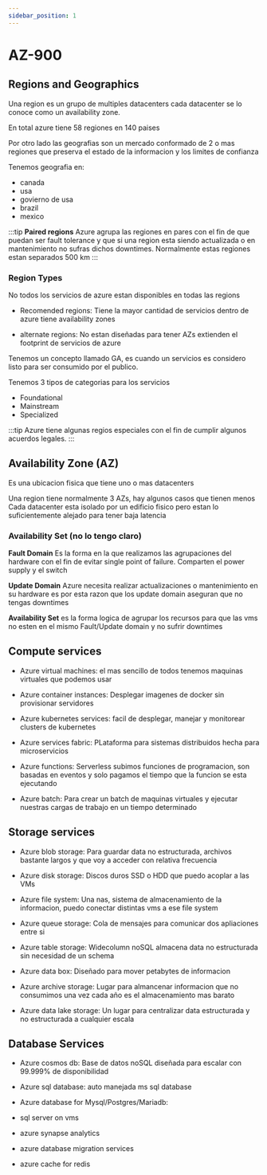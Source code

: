 ```yaml
---
sidebar_position: 1
---
```


# AZ-900

## Regions and Geographics

Una region es un grupo de multiples datacenters cada datacenter se lo conoce como 
un availability zone. 

En total azure tiene 58 regiones en 140 paises

Por otro lado las geografias son un mercado conformado de 2 o mas regiones 
que preserva el estado de la informacion y los limites de confianza

Tenemos geografia en:
- canada
- usa 
- govierno de usa 
- brazil 
- mexico

:::tip
**Paired regions**
Azure agrupa las regiones en pares con el fin de que puedan ser fault tolerance
y que si una region esta siendo actualizada o en mantenimiento no sufras dichos 
downtimes. Normalmente estas regiones estan separados 500 km
:::

### Region Types 
No todos los servicios de azure estan disponibles en todas las regions 

- Recomended regions: Tiene la mayor cantidad de servicios dentro de azure tiene 
availability zones

- alternate regions: No estan diseñadas para tener AZs extienden el footprint de servicios de 
azure

Tenemos un concepto llamado GA, es cuando un servicios es considero listo para ser 
consumido por el publico.

Tenemos 3 tipos de categorias para los servicios
- Foundational
- Mainstream
- Specialized

:::tip
Azure tiene algunas regios especiales con el fin de cumplir algunos acuerdos 
legales.
:::

## Availability Zone (AZ)
Es una ubicacion fisica que tiene uno o mas datacenters

Una region tiene normalmente 3 AZs, hay algunos casos que tienen menos 
Cada datacenter esta isolado por un edificio fisico pero estan lo suficientemente 
alejado para tener baja latencia

### Availability Set (no lo tengo claro)

**Fault Domain**
Es la forma en la que realizamos las agrupaciones del hardware con el fin de evitar 
single point of failure. Comparten el power supply y el switch

**Update Domain**
Azure necesita realizar actualizaciones o mantenimiento en su hardware es por esta razon 
que los update domain aseguran que no tengas downtimes

**Availability Set**
es la forma logica de agrupar los recursos para que las vms no esten en el mismo Fault/Update 
domain y no sufrir downtimes

## Compute services

- Azure virtual machines: el mas sencillo de todos tenemos maquinas virtuales que podemos usar

- Azure container instances: Desplegar imagenes de docker sin provisionar servidores

- Azure kubernetes services: facil de desplegar, manejar y monitorear clusters de kubernetes

- Azure services fabric: PLataforma para sistemas distribuidos hecha para microservicios 

- Azure functions: Serverless subimos funciones de programacion, son basadas en eventos y solo pagamos el tiempo 
que la funcion se esta ejecutando

- Azure batch: Para crear un batch de maquinas virtuales y ejecutar nuestras cargas de trabajo en un tiempo 
determinado

## Storage services 

- Azure blob storage: Para guardar data no estructurada, archivos bastante largos y que voy a acceder con relativa 
frecuencia 

- Azure disk storage: Discos duros SSD o HDD que puedo acoplar a las VMs 

- Azure file system: Una nas, sistema de almacenamiento de la informacion, puedo conectar distintas vms a ese file system

- Azure queue storage: Cola de mensajes para comunicar dos apliaciones entre si

- Azure table storage: Widecolumn noSQL almacena data no estructurada sin necesidad de un schema

- Azure data box: Diseñado para mover petabytes de informacion

- Azure archive storage: Lugar para almancenar informacion que no consumimos una vez cada año es el almacenamiento 
mas barato 

- Azure data lake storage: Un lugar para centralizar data estructurada y no estructurada a cualquier escala

## Database Services

- Azure cosmos db: Base de datos noSQL diseñada para escalar con 99.999% de disponibilidad

- Azure sql database: auto manejada ms sql database

- Azure database for Mysql/Postgres/Mariadb: 

- sql server on vms

- azure synapse analytics

- azure database migration services

- azure cache for redis 